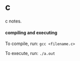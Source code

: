 # c
c notes.

#### compiling and executing
To compile, run: `gcc <filename.c>`

To execute, run: `./a.out`